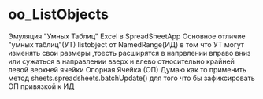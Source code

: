 # oo_ListObjects
Эмуляция "Умных Таблиц" Excel в SpreadSheetApp
Основное отличие "умных таблиц"(УТ) listobject от NamedRange(ИД)  в том что УТ могут изменять свои размеры ,тоесть расширятся в напрвлении вправо вниз или сужаться в направлении вверх и влево относительно крайней левой верхней ячейки Опорная Ячейка (ОП)
Думаю как то применить метод sheets.spreadsheets.batchUpdate() для того что бы зафиксировать ОП привязкой к ИД
